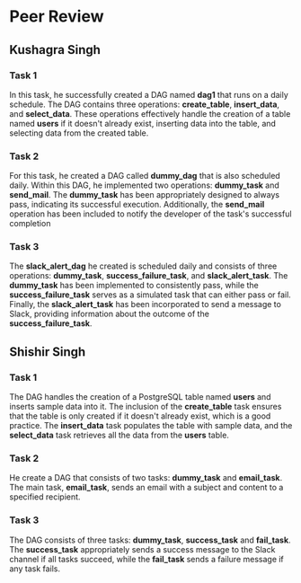 # Peer Review

## Kushagra Singh

### Task 1
In this task, he successfully created a DAG named **dag1** that runs on a daily schedule. The DAG contains three operations: **create_table**, **insert_data**, and **select_data**. These operations effectively handle the creation of a table named **users** if it doesn't already exist, inserting data into the table, and selecting data from the created table. 

### Task 2
For this task, he created a DAG called **dummy_dag** that is also scheduled daily. Within this DAG, he implemented two operations: **dummy_task** and **send_mail**. The **dummy_task** has been appropriately designed to always pass, indicating its successful execution. Additionally, the **send_mail** operation has been included to notify the developer of the task's successful completion

### Task 3
The **slack_alert_dag** he created is scheduled daily and consists of three operations: **dummy_task**, **success_failure_task**, and **slack_alert_task**. The **dummy_task** has been implemented to consistently pass, while the **success_failure_task** serves as a simulated task that can either pass or fail. Finally, the **slack_alert_task** has been incorporated to send a message to Slack, providing information about the outcome of the **success_failure_task**. 

## Shishir Singh

### Task 1
The DAG handles the creation of a PostgreSQL table named **users** and inserts sample data into it. The inclusion of the **create_table** task ensures that the table is only created if it doesn't already exist, which is a good practice. The **insert_data** task populates the table with sample data, and the **select_data** task retrieves all the data from the **users** table. 

### Task 2
He create a DAG that consists of two tasks: **dummy_task** and **email_task**. The main task, **email_task**, sends an email with a subject and content to a specified recipient.

### Task 3
The DAG consists of three tasks: **dummy_task**, **success_task** and **fail_task**. The **success_task** appropriately sends a success message to the Slack channel if all tasks succeed, while the **fail_task** sends a failure message if any task fails.

